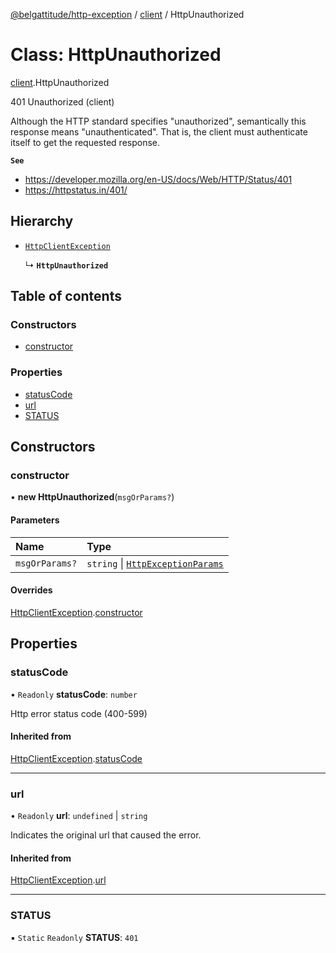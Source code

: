 [@belgattitude/http-exception](../README.md) / [client](../modules/client.md) / HttpUnauthorized

# Class: HttpUnauthorized

[client](../modules/client.md).HttpUnauthorized

401 Unauthorized (client)

Although the HTTP standard specifies "unauthorized", semantically this response means "unauthenticated".
That is, the client must authenticate itself to get the requested response.

**`See`**

- https://developer.mozilla.org/en-US/docs/Web/HTTP/Status/401
- https://httpstatus.in/401/

## Hierarchy

- [`HttpClientException`](base.HttpClientException.md)

  ↳ **`HttpUnauthorized`**

## Table of contents

### Constructors

- [constructor](client.HttpUnauthorized.md#constructor)

### Properties

- [statusCode](client.HttpUnauthorized.md#statuscode)
- [url](client.HttpUnauthorized.md#url)
- [STATUS](client.HttpUnauthorized.md#status)

## Constructors

### constructor

• **new HttpUnauthorized**(`msgOrParams?`)

#### Parameters

| Name           | Type                                                                         |
| :------------- | :--------------------------------------------------------------------------- |
| `msgOrParams?` | `string` \| [`HttpExceptionParams`](../modules/types.md#httpexceptionparams) |

#### Overrides

[HttpClientException](base.HttpClientException.md).[constructor](base.HttpClientException.md#constructor)

## Properties

### statusCode

• `Readonly` **statusCode**: `number`

Http error status code (400-599)

#### Inherited from

[HttpClientException](base.HttpClientException.md).[statusCode](base.HttpClientException.md#statuscode)

---

### url

• `Readonly` **url**: `undefined` \| `string`

Indicates the original url that caused the error.

#### Inherited from

[HttpClientException](base.HttpClientException.md).[url](base.HttpClientException.md#url)

---

### STATUS

▪ `Static` `Readonly` **STATUS**: `401`
